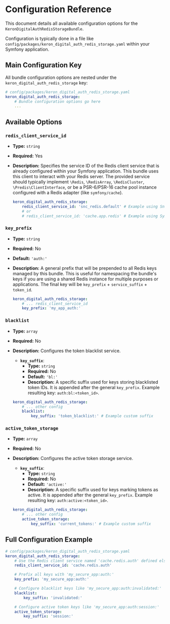 # Configuration Reference

This document details all available configuration options for the `KeronDigitalAuthRedisStorageBundle`.

Configuration is typically done in a file like `config/packages/keron_digital_auth_redis_storage.yaml` within your Symfony application.

## Main Configuration Key

All bundle configuration options are nested under the `keron_digital_auth_redis_storage` key:

```yaml
# config/packages/keron_digital_auth_redis_storage.yaml
keron_digital_auth_redis_storage:
    # Bundle configuration options go here
    ...
```

## Available Options

### `redis_client_service_id`

* **Type:** `string`
* **Required:** Yes
* **Description:** Specifies the service ID of the Redis client service that is already configured within your Symfony application. This bundle uses this client to interact with your Redis server. The provided service should typically implement `\Redis`, `\RedisArray`, `\RedisCluster`, `\Predis\ClientInterface`, or be a PSR-6/PSR-16 cache pool instance configured with a Redis adapter (like `symfony/cache`).

    ```yaml
    keron_digital_auth_redis_storage:
        redis_client_service_id: 'snc_redis.default' # Example using SncRedisBundle
        # or
        # redis_client_service_id: 'cache.app.redis' # Example using Symfony Cache Pool
    ```

### `key_prefix`

* **Type:** `string`
* **Required:** No
* **Default:** `'auth:'`
* **Description:** A general prefix that will be prepended to all Redis keys managed by this bundle. This is useful for namespacing the bundle's keys if you are using a shared Redis instance for multiple purposes or applications. The final key will be `key_prefix` + `service_suffix` + `token_id`.

    ```yaml
    keron_digital_auth_redis_storage:
        # ... redis_client_service_id
        key_prefix: 'my_app_auth:'
    ```

### `blacklist`

* **Type:** `array`
* **Required:** No
* **Description:** Configures the token blacklist service.
    * **`key_suffix`**:
        * **Type:** `string`
        * **Required:** No
        * **Default:** `'bl:'`
        * **Description:** A specific suffix used for keys storing blacklisted token IDs. It is appended after the general `key_prefix`. Example resulting key: `auth:bl:<token_id>`.

    ```yaml
    keron_digital_auth_redis_storage:
        # ... other config
        blacklist:
            key_suffix: 'token_blacklist:' # Example custom suffix
    ```

### `active_token_storage`

* **Type:** `array`
* **Required:** No
* **Description:** Configures the active token storage service.
    * **`key_suffix`**:
        * **Type:** `string`
        * **Required:** No
        * **Default:** `'active:'`
        * **Description:** A specific suffix used for keys marking tokens as active. It is appended after the general `key_prefix`. Example resulting key: `auth:active:<token_id>`.

    ```yaml
    keron_digital_auth_redis_storage:
        # ... other config
        active_token_storage:
            key_suffix: 'current_tokens:' # Example custom suffix
    ```

## Full Configuration Example

```yaml
# config/packages/keron_digital_auth_redis_storage.yaml
keron_digital_auth_redis_storage:
    # Use the Redis client service named 'cache.redis.auth' defined elsewhere in the app
    redis_client_service_id: 'cache.redis.auth'

    # Prefix all keys with 'my_secure_app:auth:'
    key_prefix: 'my_secure_app:auth:'

    # Configure blacklist keys like 'my_secure_app:auth:invalidated:'
    blacklist:
        key_suffix: 'invalidated:'

    # Configure active token keys like 'my_secure_app:auth:session:'
    active_token_storage:
        key_suffix: 'session:'
```
